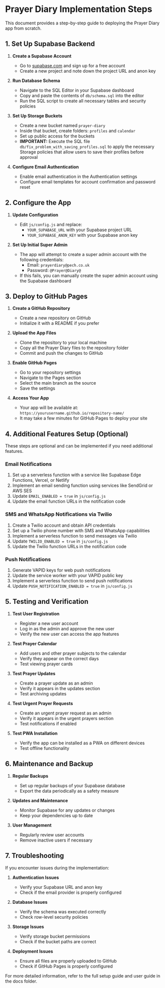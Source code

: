 # Prayer Diary Implementation Steps

This document provides a step-by-step guide to deploying the Prayer Diary app from scratch.

## 1. Set Up Supabase Backend

1. **Create a Supabase Account**
   - Go to [supabase.com](https://supabase.com) and sign up for a free account
   - Create a new project and note down the project URL and anon key

2. **Run Database Schema**
   - Navigate to the SQL Editor in your Supabase dashboard
   - Copy and paste the contents of `db/schema.sql` into the editor
   - Run the SQL script to create all necessary tables and security policies

3. **Set Up Storage Buckets**
   - Create a new bucket named `prayer-diary`
   - Inside that bucket, create folders: `profiles` and `calendar`
   - Set up public access for the buckets
   - **IMPORTANT:** Execute the SQL file `db/fix_problem_with_saving_profiles.sql` to apply the necessary Storage policies that allow users to save their profiles before approval

4. **Configure Email Authentication**
   - Enable email authentication in the Authentication settings
   - Configure email templates for account confirmation and password reset

## 2. Configure the App

1. **Update Configuration**
   - Edit `js/config.js` and replace:
     - `YOUR_SUPABASE_URL` with your Supabase project URL
     - `YOUR_SUPABASE_ANON_KEY` with your Supabase anon key

2. **Set Up Initial Super Admin**
   - The app will attempt to create a super admin account with the following credentials:
     - Email: `prayerdiary@pech.co.uk`
     - Password: `@Prayer@Diary@`
   - If this fails, you can manually create the super admin account using the Supabase dashboard

## 3. Deploy to GitHub Pages

1. **Create a GitHub Repository**
   - Create a new repository on GitHub
   - Initialize it with a README if you prefer

2. **Upload the App Files**
   - Clone the repository to your local machine
   - Copy all the Prayer Diary files to the repository folder
   - Commit and push the changes to GitHub

3. **Enable GitHub Pages**
   - Go to your repository settings
   - Navigate to the Pages section
   - Select the main branch as the source
   - Save the settings

4. **Access Your App**
   - Your app will be available at: `https://yourusername.github.io/repository-name/`
   - It may take a few minutes for GitHub Pages to deploy your site

## 4. Additional Features Setup (Optional)

These steps are optional and can be implemented if you need additional features.

### Email Notifications

1. Set up a serverless function with a service like Supabase Edge Functions, Vercel, or Netlify
2. Implement an email sending function using services like SendGrid or AWS SES
3. Update `EMAIL_ENABLED = true` in `js/config.js`
4. Update the email function URLs in the notification code

### SMS and WhatsApp Notifications via Twilio

1. Create a Twilio account and obtain API credentials
2. Set up a Twilio phone number with SMS and WhatsApp capabilities
3. Implement a serverless function to send messages via Twilio
4. Update `TWILIO_ENABLED = true` in `js/config.js`
5. Update the Twilio function URLs in the notification code

### Push Notifications

1. Generate VAPID keys for web push notifications
2. Update the service worker with your VAPID public key
3. Implement a serverless function to send push notifications
4. Update `PUSH_NOTIFICATION_ENABLED = true` in `js/config.js`

## 5. Testing and Verification

1. **Test User Registration**
   - Register a new user account
   - Log in as the admin and approve the new user
   - Verify the new user can access the app features

2. **Test Prayer Calendar**
   - Add users and other prayer subjects to the calendar
   - Verify they appear on the correct days
   - Test viewing prayer cards

3. **Test Prayer Updates**
   - Create a prayer update as an admin
   - Verify it appears in the updates section
   - Test archiving updates

4. **Test Urgent Prayer Requests**
   - Create an urgent prayer request as an admin
   - Verify it appears in the urgent prayers section
   - Test notifications if enabled

5. **Test PWA Installation**
   - Verify the app can be installed as a PWA on different devices
   - Test offline functionality

## 6. Maintenance and Backup

1. **Regular Backups**
   - Set up regular backups of your Supabase database
   - Export the data periodically as a safety measure

2. **Updates and Maintenance**
   - Monitor Supabase for any updates or changes
   - Keep your dependencies up to date

3. **User Management**
   - Regularly review user accounts
   - Remove inactive users if necessary

## 7. Troubleshooting

If you encounter issues during the implementation:

1. **Authentication Issues**
   - Verify your Supabase URL and anon key
   - Check if the email provider is properly configured

2. **Database Issues**
   - Verify the schema was executed correctly
   - Check row-level security policies

3. **Storage Issues**
   - Verify storage bucket permissions
   - Check if the bucket paths are correct

4. **Deployment Issues**
   - Ensure all files are properly uploaded to GitHub
   - Check if GitHub Pages is properly configured

For more detailed information, refer to the full setup guide and user guide in the docs folder.
